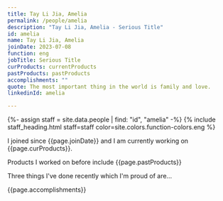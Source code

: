 ```yaml
---
title: Tay Li Jia, Amelia
permalink: /people/amelia
description: "Tay Li Jia, Amelia - Serious Title"
id: amelia
name: Tay Li Jia, Amelia
joinDate: 2023-07-08
function: eng
jobTitle: Serious Title
curProducts: currentProducts
pastProducts: pastProducts
accomplishments: ""
quote: The most important thing in the world is family and love.
linkedinId: amelia

---
```


{%- assign staff = site.data.people | find: "id", "amelia" -%}
{% include staff_heading.html staff=staff color=site.colors.function-colors.eng %}

<p>I joined since {{page.joinDate}} and I am currently working on {{page.curProducts}}.</p>

<p>Products I worked on before include {{page.pastProducts}}</p>

<p>Three things I've done recently which I'm proud of are...</p>
{{page.accomplishments}}
